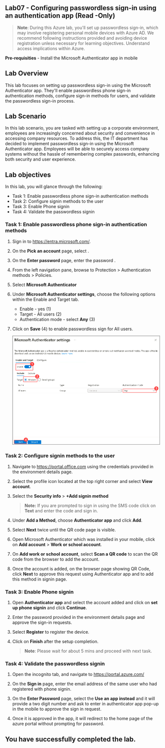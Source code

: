 ## Lab07 - Configuring passwordless sign-in using an authentication app (Read -Only)

  >**Note**: During this Azure lab, you'll set up passwordless sign-in, which may involve registering personal mobile devices with Azure AD. We recommend following instructions provided and avoiding device registration unless necessary for learning objectives. Understand access implications within Azure.

**Pre-requisities** - Install the Microsoft Authenticator app in mobile

## Lab Overview 
This lab focuses on setting up passwordless sign-in using the Microsoft Authenticator app. They'll enable passwordless phone sign-in authentication methods, configure sign-in methods for users, and validate the passwordless sign-in process. 

## Lab Scenario
In this lab scenario, you are tasked with setting up  a corporate environment, employees are increasingly concerned about security and convenience in accessing company resources. To address this, the IT department has decided to implement passwordless sign-in using the Microsoft Authenticator app. Employees will be able to securely access company systems without the hassle of remembering complex passwords, enhancing both security and user experience.

## Lab objectives
In this lab, you will glance through the following:

  - Task 1: Enable passwordless phone sign-in authentication methods
  - Task 2: Configure signin methods to the user
  - Task 3: Enable Phone signin
  - Task 4: Validate the passwordless signin

### Task 1: Enable passwordless phone sign-in authentication methods

1. Sign in to https://entra.microsoft.com/.

1. On the **Pick an account** page, select **<inject key="AzureAdUserEmail"></inject>**.

1. On the **Enter password** page, enter the password **<inject key="AzureAdUserPassword"></inject>**.

1. From the left navigation pane, browse to Protection > Authentication methods > Policies.

1. Select **Microsoft Authenticator**

1. Under **Microsoft Authenticator settings**, choose the following options within the Enable and Target tab.

      - Enable - yes (1)
      - Target - All users (2)
      - Authentication mode - select **Any** (3)

1. Click on **Save** (4) to enable passwordless sign for All users.

   ![](../media/hybrid16.png)

### Task 2: Configure signin methods to the user
 
1. Navigate to https://portal.office.com using the credentials provided in the environment details page.

1. Select the profile icon located at the top right corner and select **View account**.

1. Select the **Security info** > **+Add signin method**

   >**Note:** If you are prompted to sign in using the SMS code click on **Text** and enter the code and sign in.

1. Under **Add a Method**, choose **Authenticator app** and click **Add**.

1. Select **Next** twice until the QR code page is visible.

1. Open Microsoft Authenticator which was installed in your mobile, click on **Add account** > **Work or school account**.

1. On **Add work or school account**, select **Scan a QR code** to scan the QR code from the browser to add the account.

1. Once the account is added, on the browser page showing QR Code, click **Next** to approve this request using Authenticator app and to add this method in signin page.

### Task 3: Enable Phone signin

1. Open **Authenticator app** and select the account added and click on **set up phone signin** and click **Continue**.

1. Enter the password provided in the environment details page and approve the sign-in requests.

1. Select **Register** to register the device.

1. Click on **Finish** after the setup completion.

   >**Note**: Please wait for about 5 mins and proceed with next task.

### Task 4: Validate the passwordless signin

1. Open the incognito tab, and navigate to https://portal.azure.com/

1. On the **Sign in** page, enter the email address of the same user who had registered with phone signin.

1. On the **Enter Password** page, select the **Use an app instead** and it will provide a two digit number and ask to enter in authenticator app pop-up in the mobile to approve the sign in request.

1. Once it is approved in the app, it will redirect to the home page of the azure portal without prompting for password.

## You have successfully completed the lab.


   
